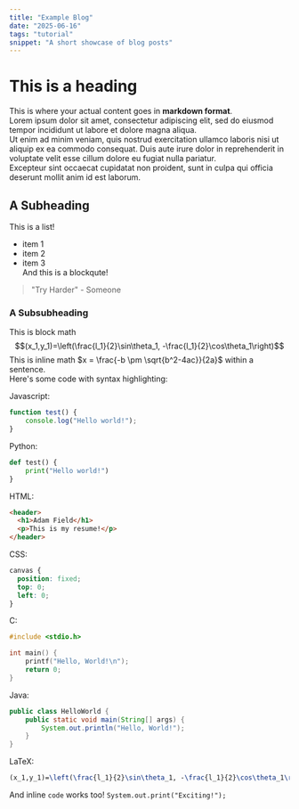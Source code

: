 ```yaml
---
title: "Example Blog"
date: "2025-06-16"
tags: "tutorial"
snippet: "A short showcase of blog posts"
---
```


# This is a heading  
This is where your actual content goes in **markdown format**.  
Lorem ipsum dolor sit amet, consectetur adipiscing elit, sed do eiusmod tempor incididunt ut labore et dolore magna aliqua.  
Ut enim ad minim veniam, quis nostrud exercitation ullamco laboris nisi ut aliquip ex ea commodo consequat. Duis aute irure dolor in reprehenderit in voluptate velit esse cillum dolore eu fugiat nulla pariatur.  
Excepteur sint occaecat cupidatat non proident, sunt in culpa qui officia deserunt mollit anim id est laborum.  
## A Subheading  
This is a list!  
- item 1  
- item 2  
- item 3  
And this is a blockqute!  
> "Try Harder" - Someone  
### A Subsubheading  
This is block math  
$$(x_1,y_1)=\left(\frac{l_1}{2}\sin\theta_1, -\frac{l_1}{2}\cos\theta_1\right)$$
This is inline math $x = \frac{-b \pm \sqrt{b^2-4ac}}{2a}$ within a sentence.  
Here's some code with syntax highlighting:  

Javascript:
```javascript
function test() {
    console.log("Hello world!");
}
```
Python:
```python
def test() {
    print("Hello world!")
}
```
HTML:
```html
<header>
  <h1>Adam Field</h1>
  <p>This is my resume!</p>
</header>
```
CSS:
```css
canvas {
  position: fixed;
  top: 0;
  left: 0;
}
```
C:
```c
#include <stdio.h>

int main() {
    printf("Hello, World!\n");
    return 0;
}
```
Java:
```java
public class HelloWorld {
    public static void main(String[] args) {
        System.out.println("Hello, World!");
    }
}
```
LaTeX:
```tex
(x_1,y_1)=\left(\frac{l_1}{2}\sin\theta_1, -\frac{l_1}{2}\cos\theta_1\right)
```
And inline `code` works too! `System.out.print("Exciting!");`